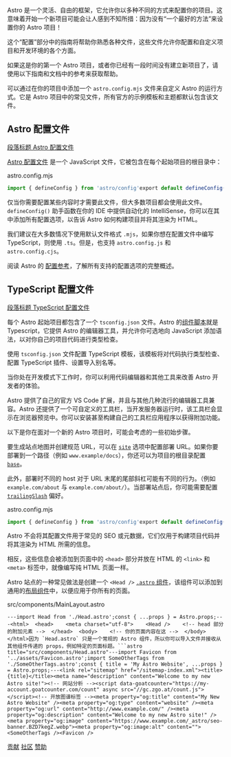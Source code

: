 Astro 是一个灵活、自由的框架，它允许你以多种不同的方式来配置你的项目。这意味着开始一个新项目可能会让人感到不知所措：因为没有“一个最好的方法”来设置你的 Astro 项目！

这个“配置”部分中的指南将帮助你熟悉各种文件，这些文件允许你配置和自定义项目和开发环境的各个方面。

如果这是你的第一个 Astro 项目，或者你已经有一段时间没有建立新项目了，请使用以下指南和文档中的参考来获取帮助。

可以通过在你的项目中添加一个 `astro.config.mjs` 文件来自定义 Astro 的运行方式。它是 Astro 项目中的常见文件，所有官方的示例模板和主题都默认包含该文件。

## Astro 配置文件

[段落标题 Astro 配置文件](#astro-配置文件)

[Astro 配置文件](https://docs.astro.build/zh-cn/reference/configuration-reference/) 是一个 JavaScript 文件，它被包含在每个起始项目的根目录中：

astro.config.mjs

```js
import { defineConfig } from 'astro/config'export default defineConfig({  // 你的配置项都在这里})
```

仅当你需要配置某些内容时才需要此文件，但大多数项目都会使用此文件。 `defineConfig()` 助手函数在你的 IDE 中提供自动化的 IntelliSense，你可以在其中添加所有配置选项，以告诉 Astro 如何构建项目并将其渲染为 HTML。

我们建议在大多数情况下使用默认文件格式 `.mjs`，如果你想在配置文件中编写 TypeScript，则使用 `.ts`。但是，也支持 `astro.config.js` 和 `astro.config.cjs`。

阅读 Astro 的 [配置参考](https://docs.astro.build/zh-cn/reference/configuration-reference/)，了解所有支持的配置选项的完整概述。

## TypeScript 配置文件

[段落标题 TypeScript 配置文件](#typescript-配置文件)

每个 Astro 起始项目都包含了一个 `tsconfig.json` 文件。Astro 的[组件脚本](https://docs.astro.build/zh-cn/basics/astro-components/#%E7%BB%84%E4%BB%B6%E8%84%9A%E6%9C%AC)就是 Typescript，它提供 Astro 的编辑器工具，并允许你可选地向 JavaScript 添加语法，以对你自己的项目代码进行类型检查。

使用 `tsconfig.json` 文件配置 TypeScript 模板，该模板将对代码执行类型检查、配置 TypeScript 插件、设置导入别名等。

当你处在开发模式下工作时，你可以利用代码编辑器和其他工具来改善 Astro 开发者的体验。

Astro 提供了自己的官方 VS Code 扩展，并且与其他几种流行的编辑器工具兼容。Astro 还提供了一个可自定义的工具栏，当开发服务器运行时，该工具栏会显示在浏览器预览中。你可以安装甚至构建自己的工具栏应用程序以获得附加功能。

以下是你在面对一个新的 Astro 项目时，可能会考虑的一些初始步骤。

要生成站点地图并创建规范 URL，可以在 [`site`](https://docs.astro.build/zh-cn/reference/configuration-reference/#site) 选项中配置部署 URL。如果你要部署到一个路径（例如 `www.example/docs`），你还可以为项目的根目录配置 [`base`](https://docs.astro.build/zh-cn/reference/configuration-reference/#base)。

此外，部署时不同的 host 对于 URL 末尾的尾部斜杠可能有不同的行为。（例如 `example.com/about` 与 `example.com/about/`）。当部署站点后，你可能需要配置 [`trailingSlash`](https://docs.astro.build/zh-cn/reference/configuration-reference/#trailingslash) 偏好。

astro.config.mjs

```js
import { defineConfig } from 'astro/config'export default defineConfig({  site: 'https://www.example.com',  base: '/docs',  trailingSlash: 'always',})
```

Astro 不会将其配置文件用于常见的 SEO 或元数据，它们仅用于构建项目代码并将其渲染为 HTML 所需的信息。

相反，这些信息会被添加到页面中的 `<head>` 部分并放在 HTML 的 `<link>` 和 `<meta>` 标签中，就像编写纯 HTML 页面一样。

Astro 站点的一种常见做法是创建一个 `<Head />` [`.astro` 组件](https://docs.astro.build/zh-cn/basics/astro-components/)，该组件可以添加到通用的[布局组件](https://docs.astro.build/zh-cn/basics/layouts/)中，以便应用于你所有的页面。

src/components/MainLayout.astro

```astro
---import Head from './Head.astro';const { ...props } = Astro.props;---<html>  <head>    <meta charset="utf-8">    <Head />    <!-- head 部分的附加元素 -->  </head>  <body>    <!-- 你的页面内容在这 -->  </body></html>因为 `Head.astro` 只是一个常规的 Astro 组件，所以你可以导入文件并接收从其他组件传递的 props，例如特定的页面标题。```astro title="src/components/Head.astro"---import Favicon from '../assets/Favicon.astro';import SomeOtherTags from './SomeOtherTags.astro';const { title = 'My Astro Website', ...props } = Astro.props;---<link rel="sitemap" href="/sitemap-index.xml"><title>{title}</title><meta name="description" content="Welcome to my new Astro site!"><!-- 网站分析 --><script data-goatcounter="https://my-account.goatcounter.com/count" async src="//gc.zgo.at/count.js"></script><!-- 开放图谱标签 --><meta property="og:title" content="My New Astro Website" /><meta property="og:type" content="website" /><meta property="og:url" content="http://www.example.com/" /><meta property="og:description" content="Welcome to my new Astro site!" /><meta property="og:image" content="https://www.example.com/_astro/seo-banner.BZD7kegZ.webp"><meta property="og:image:alt" content=""><SomeOtherTags /><Favicon />
```

[贡献](https://docs.astro.build/zh-cn/contribute/) [社区](https://astro.build/chat) [赞助](https://opencollective.com/astrodotbuild)
